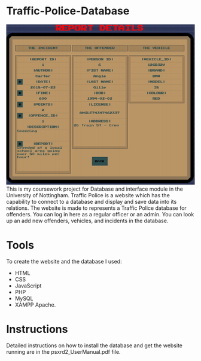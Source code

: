 # Traffic-Police-Database
![](1.png)
This is my coursework project for Database and interface module in the University of Nottingham. Traffic Police is a website which has the capability to connect to a database and display and save data into its relations. 
The website is made to represents a Traffic Police database for offenders. You can log in here as a regular officer or an admin. 
You can look up an add new offenders, vehicles, and incidents in the database. 

# Tools
To create the website and the database I used:
-	HTML
-	CSS
-	JavaScript
-	PHP
-	MySQL
-	XAMPP Apache.

# Instructions
Detailed instructions on how to install the database and get the website running are in the psxrd2_UserManual.pdf file.

